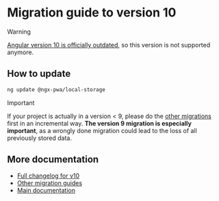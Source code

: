# Migration guide to version 10

> [!WARNING]
> [Angular version 10 is officially outdated](https://angular.dev/reference/versions), so this version is not supported anymore.

## How to update

```bash
ng update @ngx-pwa/local-storage
```

> [!IMPORTANT]
> If your project is actually in a version < 9, please do the [other migrations](../MIGRATION.md) first in an incremental way. **The version 9 migration is especially important**, as a wrongly done migration could lead to the loss of all previously stored data.

## More documentation

- [Full changelog for v10](../CHANGELOG.md)
- [Other migration guides](../MIGRATION.md)
- [Main documentation](../README.md)
